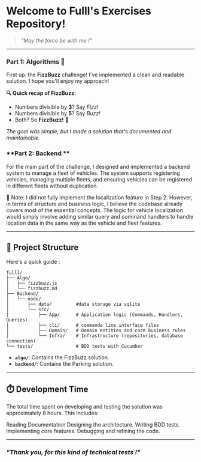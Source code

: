 # Welcome to **Fulll's Exercises** Repository!

> _"May the force be with me !"_

---

### **Part 1: Algorithms** 🤯
First up: the **FizzBuzz** challenge! I've implemented a clean and readable solution. I hope you'll enjoy my approach!

**🔍 Quick recap of FizzBuzz:**
- Numbers divisible by **3**? Say _Fizz!_
- Numbers divisible by **5**? Say _Buzz!_
- Both? So **FizzBuzz!** 🎉

_The goal was simple, but I made a solution that's documented and maintainable._

### **Part 2: Backend ** 
For the main part of the challenge, I designed and implemented a backend system to manage a fleet of vehicles. The system supports registering vehicles, managing multiple fleets, and ensuring vehicles can be registered in different fleets without duplication.

🚧 Note:
I did not fully implement the localization feature in Step 2. However, in terms of structure and business logic, I believe the codebase already covers most of the essential concepts. The logic for vehicle localization would simply involve adding similar query and command handlers to handle location data in the same way as the vehicle and fleet features.

---

## 🔧 Project Structure
Here's a quick guide :

```
fulll/
├── Algo/
│   ├── fizzbuzz.js
│   └── fizzbuzz.md
├── Backend/
│   └── node/
│       ├── data/         #data storage via sqlite
│       └── src/
│           ├── App/      # Application logic (Commands, Handlers, Queries)
│           ├── cli/      # commande line interface files
│           ├── Domain/   # Domain entities and core business rules
│           └── Infra/    # Infrastructure (repositories, database connection)
└── tests/                # BDD tests with Cucumber

```

- **`algo/`**: Contains the FizzBuzz solution.
- **`backend/`**: Contains the Parking solution.

---
## **⏱️ Development Time** 
The total time spent on developing and testing the solution was approximately 8 hours. This includes:

Reading Documentation
Designing the architecture.
Writing BDD tests.
Implementing core features.
Debugging and refining the code.

---

### _"Thank you, for this kind of technical tests !"_

